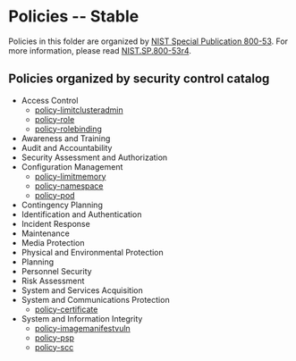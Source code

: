 # Policies -- Stable
Policies in this folder are organized by [NIST Special Publication 800-53](https://nvd.nist.gov/800-53). For more information, please read [NIST.SP.800-53r4](https://nvlpubs.nist.gov/nistpubs/SpecialPublications/NIST.SP.800-53r4.pdf).

## Policies organized by security control catalog

* Access Control
  * [policy-limitclusteradmin](./AC%20Access%20Control/policy-limitclusteradmin.yaml)
  * [policy-role](./AC%20Access%20Control/policy-role.yaml)
  * [policy-rolebinding](./AC%20Access%20Control/policy-rolebinding.yaml)
* Awareness and Training
* Audit and Accountability
* Security Assessment and Authorization
* Configuration Management
  * [policy-limitmemory](./CM%20Configuration%20Management/policy-limitmemory.yaml)
  * [policy-namespace](./CM%20Configuration%20Management/policy-namespace.yaml)
  * [policy-pod](./CM%20Configuration%20Management/policy-pod.yaml)
* Contingency Planning
* Identification and Authentication
* Incident Response
* Maintenance
* Media Protection
* Physical and Environmental Protection
* Planning
* Personnel Security
* Risk Assessment
* System and Services Acquisition
* System and Communications Protection
  * [policy-certificate](./SC%20System%20and%20Communications%20Protection/policy-certificate.yaml)
* System and Information Integrity
  * [policy-imagemanifestvuln](./SI%20System%20and%20Information%20Integrity/policy-imagemanifestvuln.yaml)
  * [policy-psp](./SI%20System%20and%20Information%20Integrity/policy-psp.yaml)
  * [policy-scc](./SI%20System%20and%20Information%20Integrity/policy-scc.yaml)

